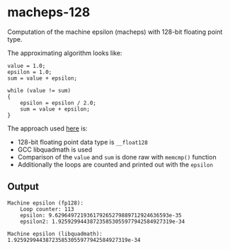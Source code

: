 # macheps-128
Computation of the machine epsilon (macheps) with 128-bit floating point type.

The approximating algorithm looks like:
```
value = 1.0;
epsilon = 1.0;
sum = value + epsilon;

while (value != sum)
{
    epsilon = epsilon / 2.0;
    sum = value + epsilon;
}
```

The approach used [here](src) is:
* 128-bit floating point data type is `__float128`
* GCC libquadmath is used
* Comparison of the `value` and `sum` is done raw with `memcmp()` function
* Additionally the loops are counted and printed out with the `epsilon`

## Output
```
Machine epsilon (fp128):
    Loop counter: 113
    epsilon: 9.629649721936179265279889712924636593e-35
    epsilon2: 1.925929944387235853055977942584927319e-34

Machine epsilon (libquadmath): 1.925929944387235853055977942584927319e-34
```
